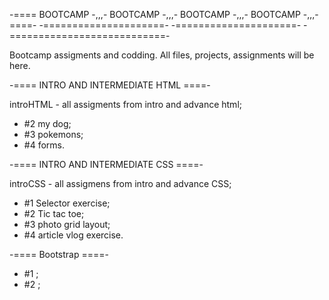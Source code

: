 -====   BOOTCAMP -,,,-  BOOTCAMP -,,,-  BOOTCAMP -,,,-  BOOTCAMP -,,,-  ====-
-=====================- -=====================- -===========================-


Bootcamp assigments and codding. All files, projects, assignments will be here.

-====   INTRO AND INTERMEDIATE HTML  ====-

introHTML - all assigments from intro and advance html; 
  - #2 my dog;
  - #3 pokemons;
  - #4 forms.

-====   INTRO AND INTERMEDIATE CSS ====-

introCSS - all assigmens from intro and advance CSS; 
  - #1 Selector exercise;
  - #2 Tic tac toe;
  - #3 photo grid layout;
  - #4 article vlog exercise.

  -====   Bootstrap  ====-
  - #1 ;
  - #2 ;
